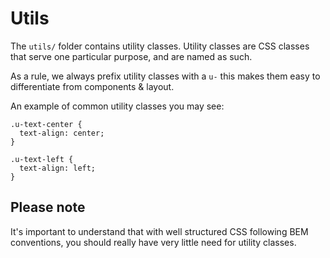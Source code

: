 # Utils

The `utils/` folder contains utility classes. Utility classes are CSS classes that serve one particular purpose, and are named as such. 

As a rule, we always prefix utility classes with a `u-` this makes them easy to differentiate from components & layout.

An example of common utility classes you may see:

```
.u-text-center {
  text-align: center;
}

.u-text-left {
  text-align: left;
}
```

## Please note
It's important to understand that with well structured CSS following BEM conventions, you should really have very little need for utility classes.
